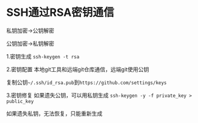 # SSH通过RSA密钥通信

私钥加密->公钥解密

公钥加密->私钥解密

1.密钥生成
```ssh-keygen -t rsa```

2.密钥配置
本地git工具和远端git仓库通信，远端git使用公钥

复制公钥```~/.ssh/id_rsa.pub```到```https://github.com/settings/keys```

3.密钥修复
如果遗失公钥，可以用私钥生成
```ssh-keygen -y -f private_key > public_key```

如果遗失私钥，无法恢复，只能重新生成
